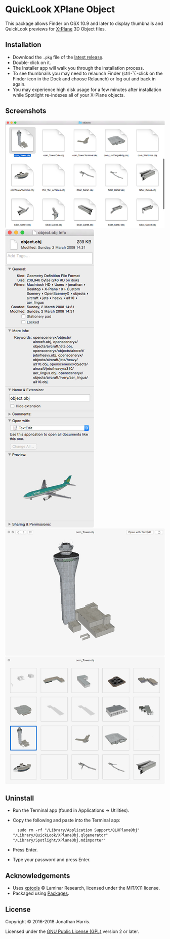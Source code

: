 QuickLook XPlane Object
=======================

This package allows Finder on OSX 10.9 and later to display thumbnails and QuickLook previews for [X-Plane](http://www.x-plane.com) 3D Object files.

Installation
------------
* Download the `.pkg` file of the [latest release](https://github.com/Marginal/QLXPlaneObj/releases/latest).
* Double-click on it.
* The Installer app will walk you through the installation process.
* To see thumbnails you may need to relaunch Finder (ctrl-⌥-click on the Finder icon in the Dock and choose Relaunch) or log out and back in again.
* You may experience high disk usage for a few minutes after installation while Spotlight re-indexes all of your X-Plane objects.


Screenshots
-----------
![Finder screenshot](img/finder.jpeg) ![Get Info](img/getinfo.jpeg) ![Preview](img/preview.jpeg) ![Multiple](img/multiple.jpeg)

Uninstall
---------
* Run the Terminal app (found in Applications → Utilities).
* Copy the following and paste into the Terminal app:

        sudo rm -rf "/Library/Application Support/QLXPlaneObj" "/Library/QuickLook/XPlaneObj.qlgenerator" "/Library/Spotlight/XPlaneObj.mdimporter"

* Press Enter.
* Type your password and press Enter.

Acknowledgements
----------------
* Uses [xptools](https://github.com/X-Plane/xptools) © Laminar Research, licensed under the MIT/X11 license.
* Packaged using [Packages](http://s.sudre.free.fr/Software/Packages/about.html).

License
-------
Copyright © 2016-2018 Jonathan Harris.

Licensed under the [GNU Public License (GPL)](http://www.gnu.org/licenses/gpl-2.0.html) version 2 or later.
